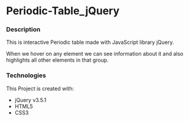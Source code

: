 # **Periodic-Table_jQuery**

### **Description**

  This is interactive Periodic table made with JavaScript library jQuery. 
  
  When we hover on any element we can see information about it and also highlights all other elements in that group.

### **Technologies** 

This Project is created with:

 - jQuery v3.5.1
 - HTML5
 - CSS3
